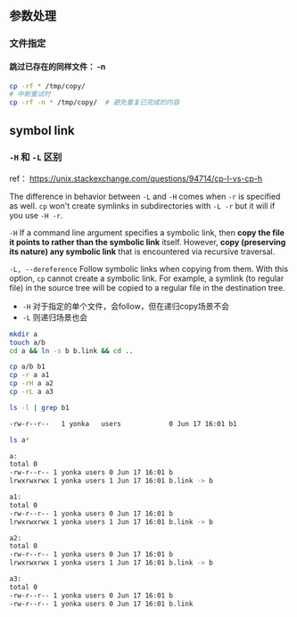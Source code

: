 ## 参数处理



### 文件指定



#### 跳过已存在的同样文件： -n



```sh
cp -rf * /tmp/copy/
# 中断重试时
cp -rf -n * /tmp/copy/  # 避免重复已完成的内容
```





## symbol link

### `-H` 和 `-L` 区别

ref： https://unix.stackexchange.com/questions/94714/cp-l-vs-cp-h



The difference in behavior between `-L` and `-H` comes when `-r` is specified as well. `cp` won't create symlinks in subdirectories with `-L -r` but it will if you use `-H -r`.



`-H` If a command line argument specifies a symbolic link, then **copy the file it points to rather than the symbolic link** itself. However, **copy (preserving its nature) any symbolic link** that is encountered via recursive traversal.



`-L, --dereference` Follow symbolic links when copying from them. With this option, `cp` cannot create a symbolic link. For example, a symlink (to regular file) in the source tree will be copied to a regular file in the destination tree.



* `-H` 对于指定的单个文件，会follow，但在递归copy场景不会
* `-L` 则递归场景也会



```sh
mkdir a
touch a/b
cd a && ln -s b b.link && cd ..

cp a/b b1
cp -r a a1
cp -rH a a2
cp -rL a a3

ls -l | grep b1

-rw-r--r--   1 yonka   users            0 Jun 17 16:01 b1

ls a*

a:
total 0
-rw-r--r-- 1 yonka users 0 Jun 17 16:01 b
lrwxrwxrwx 1 yonka users 1 Jun 17 16:01 b.link -> b

a1:
total 0
-rw-r--r-- 1 yonka users 0 Jun 17 16:01 b
lrwxrwxrwx 1 yonka users 1 Jun 17 16:01 b.link -> b

a2:
total 0
-rw-r--r-- 1 yonka users 0 Jun 17 16:01 b
lrwxrwxrwx 1 yonka users 1 Jun 17 16:01 b.link -> b

a3:
total 0
-rw-r--r-- 1 yonka users 0 Jun 17 16:01 b
-rw-r--r-- 1 yonka users 0 Jun 17 16:01 b.link
```





